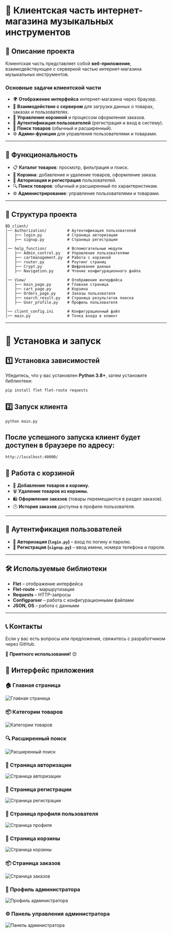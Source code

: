 # 🎸 Клиентская часть интернет-магазина музыкальных инструментов

## 📌 Описание проекта
Клиентская часть представляет собой **веб-приложение**, взаимодействующее с серверной частью интернет-магазина музыкальных инструментов.

### Основные задачи клиентской части
- 🌍 **Отображение интерфейса** интернет-магазина через браузер.
- 🔄 **Взаимодействие с сервером** для загрузки данных о товарах, заказах и пользователях.
- 🛒 **Управление корзиной** и процессом оформления заказов.
- 🔑 **Аутентификация пользователей** (регистрация и вход в систему).
- 🔎 **Поиск товаров** (обычный и расширенный).
- ⚙️ **Админ-функции** для управления пользователями и товарами.

---

## 🚀 Функциональность
- 📋 **Каталог товаров**: просмотр, фильтрация и поиск.
- 🛒 **Корзина**: добавление и удаление товаров, оформление заказа.
- 🔑 **Авторизация и регистрация** пользователей.
- 🔍 **Поиск товаров**: обычный и расширенный по характеристикам.
- ⚙️ **Администрирование**: управление пользователями и товарами.

---

## 📂 Структура проекта
```plaintext
BD_client/
│── Authorization/         # Аутентификация пользователей
│   ├── login.py           # Страница авторизации
│   ├── signup.py          # Страница регистрации
│
│── help_function/         # Вспомогательные модули
│   ├── Admin_control.py   # Управление пользователями
│   ├── cartmanagement.py  # Работа с корзиной
│   ├── router.py          # Роутинг страниц
│   ├── Crypt.py           # Шифрование данных
│   ├── Navigation.py      # Чтение конфигурационного файла
│
│── View/                  # Отображение интерфейса
│   ├── main_page.py       # Главная страница
│   ├── cart_page.py       # Корзина
│   ├── Orders_page.py     # Заказы пользователя
│   ├── search_result.py   # Страница результатов поиска
│   ├── User_profile.py    # Профиль пользователя
│
│── client_config.ini      # Конфигурационный файл
│── main.py                # Точка входа в клиент
```

---

# 🔧 Установка и запуск

## 1️⃣ Установка зависимостей
Убедитесь, что у вас установлен **Python 3.8+**, затем установите библиотеки:

```sh
pip install flet flet-route requests
```

## 2️⃣ Запуск клиента

```sh
python main.py
```
## После успешного запуска клиент будет доступен в браузере по адресу:

```sh
http://localhost:40000/
```

## 🔄 Работа с корзиной
- 📌 **Добавление товаров в корзину.**
- 🗑️ **Удаление товаров из корзины.**
- 🛍️ **Оформление заказов** (товары перемещаются в раздел заказов).
- 🕒 **История заказов** доступна в профиле пользователя.

---

## 🔐 Аутентификация пользователей
- 🔑 **Авторизация (`login.py`)** – вход по логину и паролю.
- 📝 **Регистрация (`signup.py`)** – ввод имени, номера телефона и пароля.

---

## 🛠 Используемые библиотеки
- **Flet** – отображение интерфейса  
- **Flet-route** – маршрутизация  
- **Requests** – HTTP-запросы  
- **Configparser** – работа с конфигурационными файлами  
- **JSON, OS** – работа с данными  

---

## 📞 Контакты
Если у вас есть вопросы или предложения, свяжитесь с разработчиком через GitHub.

🚀 **Приятного использования!** 😊

## 📸 Интерфейс приложения

### 🏠 Главная страница
![Главная страница](scrin/img.png)

### 📦 Категории товаров
![Категории товаров](scrin/img_1.png)

### 🔍 Расширенный поиск
![Расширенный поиск](scrin/img_2.png)

### 🔑 Страница авторизации
![Страница авторизации](scrin/img_3.png)

### 📝 Страница регистрации
![Страница регистрации](scrin/img_9.png)

### 👤 Страница профиля пользователя
![Страница профиля](scrin/img_4.png)

### 🛒 Страница корзины
![Страница корзины](scrin/img_5.png)

### 📦 Страница заказов
![Страница заказов](scrin/img_6.png)

### 🔧 Профиль администратора
![Профиль администратора](scrin/img_7.png)

### ⚙️ Панель управления администратора
![Панель администратора](scrin/img_8.png)



